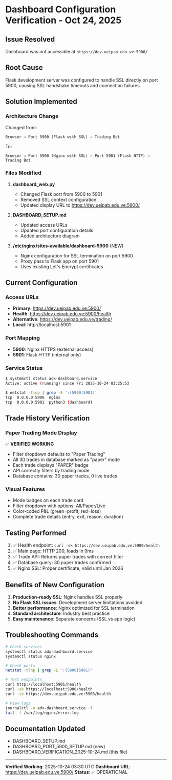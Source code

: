# Dashboard Configuration Verification - Oct 24, 2025

## Issue Resolved
Dashboard was not accessible at `https://dev.ueipab.edu.ve:5900/`

## Root Cause
Flask development server was configured to handle SSL directly on port 5900, causing SSL handshake timeouts and connection failures.

## Solution Implemented

### Architecture Change
Changed from:
```
Browser → Port 5900 (Flask with SSL) → Trading Bot
```

To:
```
Browser → Port 5900 (Nginx with SSL) → Port 5901 (Flask HTTP) → Trading Bot
```

### Files Modified

1. **dashboard_web.py**
   - Changed Flask port from 5900 to 5901
   - Removed SSL context configuration
   - Updated display URL to https://dev.ueipab.edu.ve:5900/

2. **DASHBOARD_SETUP.md**
   - Updated access URLs
   - Updated port configuration details
   - Added architecture diagram

3. **/etc/nginx/sites-available/dashboard-5900** (NEW)
   - Nginx configuration for SSL termination on port 5900
   - Proxy pass to Flask app on port 5901
   - Uses existing Let's Encrypt certificates

## Current Configuration

### Access URLs
- **Primary**: https://dev.ueipab.edu.ve:5900/
- **Health**: https://dev.ueipab.edu.ve:5900/health
- **Alternative**: https://dev.ueipab.edu.ve/trading/
- **Local**: http://localhost:5901

### Port Mapping
- **5900**: Nginx HTTPS (external access)
- **5901**: Flask HTTP (internal only)

### Service Status
```bash
$ systemctl status adx-dashboard.service
Active: active (running) since Fri 2025-10-24 03:25:53

$ netstat -tlnp | grep -E ':(5900|5901)'
tcp  0.0.0.0:5900  nginx
tcp  0.0.0.0:5901  python3 (dashboard)
```

## Trade History Verification

### Paper Trading Mode Display
✅ **VERIFIED WORKING**

- Filter dropdown defaults to "Paper Trading"
- All 30 trades in database marked as "paper" mode
- Each trade displays "PAPER" badge
- API correctly filters by trading mode
- Database contains: 30 paper trades, 0 live trades

### Visual Features
- Mode badges on each trade card
- Filter dropdown with options: All/Paper/Live
- Color-coded P&L (green=profit, red=loss)
- Complete trade details (entry, exit, reason, duration)

## Testing Performed

1. ✅ Health endpoint: `curl -sk https://dev.ueipab.edu.ve:5900/health`
2. ✅ Main page: HTTP 200, loads in 9ms
3. ✅ Trade API: Returns paper trades with correct filter
4. ✅ Database query: 30 paper trades confirmed
5. ✅ Nginx SSL: Proper certificate, valid until Jan 2026

## Benefits of New Configuration

1. **Production-ready SSL**: Nginx handles SSL properly
2. **No Flask SSL issues**: Development server limitations avoided
3. **Better performance**: Nginx optimized for SSL termination
4. **Standard architecture**: Industry best practice
5. **Easy maintenance**: Separate concerns (SSL vs app logic)

## Troubleshooting Commands

```bash
# Check services
systemctl status adx-dashboard.service
systemctl status nginx

# Check ports
netstat -tlnp | grep -E ':(5900|5901)'

# Test endpoints
curl http://localhost:5901/health
curl -sk https://localhost:5900/health
curl -sk https://dev.ueipab.edu.ve:5900/health

# View logs
journalctl -u adx-dashboard.service -f
tail -f /var/log/nginx/error.log
```

## Documentation Updated
- DASHBOARD_SETUP.md
- DASHBOARD_PORT_5900_SETUP.md (new)
- DASHBOARD_VERIFICATION_2025-10-24.md (this file)

---
**Verified Working**: 2025-10-24 03:30 UTC
**Dashboard URL**: https://dev.ueipab.edu.ve:5900/
**Status**: ✅ OPERATIONAL

